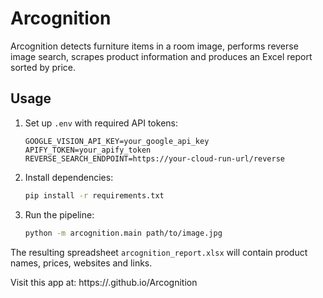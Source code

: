 # Arcognition

Arcognition detects furniture items in a room image, performs reverse image search,
scrapes product information and produces an Excel report sorted by price.

## Usage

1. Set up `.env` with required API tokens:
   ```
   GOOGLE_VISION_API_KEY=your_google_api_key
   APIFY_TOKEN=your_apify_token
   REVERSE_SEARCH_ENDPOINT=https://your-cloud-run-url/reverse
   ```
2. Install dependencies:
   ```bash
   pip install -r requirements.txt
   ```
3. Run the pipeline:
   ```bash
   python -m arcognition.main path/to/image.jpg
   ```

The resulting spreadsheet `arcognition_report.xlsx` will contain product names,
prices, websites and links.

Visit this app at: https://<your-username>.github.io/Arcognition
